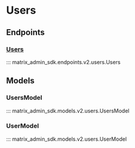 # Users

## Endpoints
### [Users](https://matrix-org.github.io/synapse/latest/admin_api/user_admin_api.html)
::: matrix_admin_sdk.endpoints.v2.users.Users

## Models
### UsersModel
::: matrix_admin_sdk.models.v2.users.UsersModel
### UserModel
::: matrix_admin_sdk.models.v2.users.UserModel
